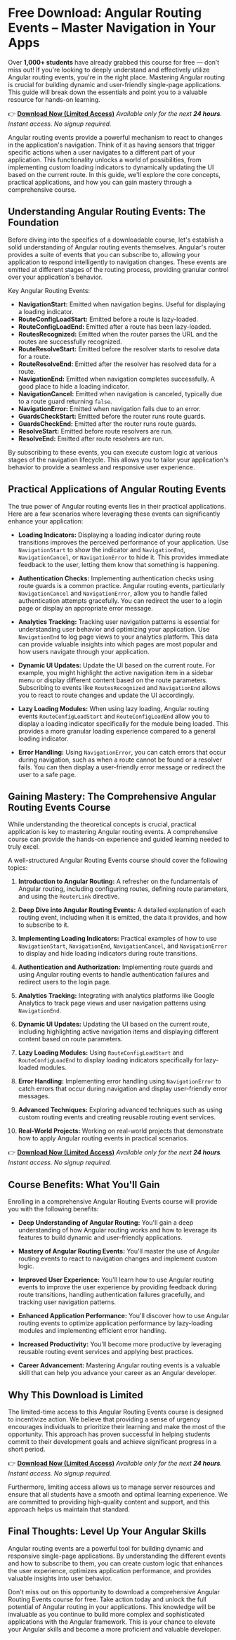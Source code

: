 # Free Download: Angular Routing Events – Master Navigation in Your Apps

Over **1,000+ students** have already grabbed this course for free — don’t miss out! If you're looking to deeply understand and effectively utilize Angular routing events, you're in the right place. Mastering Angular routing is crucial for building dynamic and user-friendly single-page applications. This guide will break down the essentials and point you to a valuable resource for hands-on learning.

👉 [**Download Now (Limited Access)**](https://udemywork.com/angular-routing-events)
_Available only for the next **24 hours**. Instant access. No signup required._

Angular routing events provide a powerful mechanism to react to changes in the application's navigation. Think of it as having sensors that trigger specific actions when a user navigates to a different part of your application. This functionality unlocks a world of possibilities, from implementing custom loading indicators to dynamically updating the UI based on the current route. In this guide, we'll explore the core concepts, practical applications, and how you can gain mastery through a comprehensive course.

## Understanding Angular Routing Events: The Foundation

Before diving into the specifics of a downloadable course, let's establish a solid understanding of Angular routing events themselves. Angular's router provides a suite of events that you can subscribe to, allowing your application to respond intelligently to navigation changes. These events are emitted at different stages of the routing process, providing granular control over your application's behavior.

Key Angular Routing Events:

*   **NavigationStart:** Emitted when navigation begins. Useful for displaying a loading indicator.
*   **RouteConfigLoadStart:** Emitted before a route is lazy-loaded.
*   **RouteConfigLoadEnd:** Emitted after a route has been lazy-loaded.
*   **RoutesRecognized:** Emitted when the router parses the URL and the routes are successfully recognized.
*   **RouteResolveStart:** Emitted before the resolver starts to resolve data for a route.
*   **RouteResolveEnd:** Emitted after the resolver has resolved data for a route.
*   **NavigationEnd:** Emitted when navigation completes successfully. A good place to hide a loading indicator.
*   **NavigationCancel:** Emitted when navigation is canceled, typically due to a route guard returning `false`.
*   **NavigationError:** Emitted when navigation fails due to an error.
*   **GuardsCheckStart:** Emitted before the router runs route guards.
*   **GuardsCheckEnd:** Emitted after the router runs route guards.
*   **ResolveStart:** Emitted before route resolvers are run.
*   **ResolveEnd:** Emitted after route resolvers are run.

By subscribing to these events, you can execute custom logic at various stages of the navigation lifecycle. This allows you to tailor your application's behavior to provide a seamless and responsive user experience.

## Practical Applications of Angular Routing Events

The true power of Angular routing events lies in their practical applications. Here are a few scenarios where leveraging these events can significantly enhance your application:

*   **Loading Indicators:** Displaying a loading indicator during route transitions improves the perceived performance of your application. Use `NavigationStart` to show the indicator and `NavigationEnd`, `NavigationCancel`, or `NavigationError` to hide it. This provides immediate feedback to the user, letting them know that something is happening.

*   **Authentication Checks:** Implementing authentication checks using route guards is a common practice. Angular routing events, particularly `NavigationCancel` and `NavigationError`, allow you to handle failed authentication attempts gracefully. You can redirect the user to a login page or display an appropriate error message.

*   **Analytics Tracking:** Tracking user navigation patterns is essential for understanding user behavior and optimizing your application. Use `NavigationEnd` to log page views to your analytics platform. This data can provide valuable insights into which pages are most popular and how users navigate through your application.

*   **Dynamic UI Updates:** Update the UI based on the current route. For example, you might highlight the active navigation item in a sidebar menu or display different content based on the route parameters. Subscribing to events like `RoutesRecognized` and `NavigationEnd` allows you to react to route changes and update the UI accordingly.

*   **Lazy Loading Modules:** When using lazy loading, Angular routing events `RouteConfigLoadStart` and `RouteConfigLoadEnd` allow you to display a loading indicator specifically for the module being loaded. This provides a more granular loading experience compared to a general loading indicator.

*   **Error Handling:** Using `NavigationError`, you can catch errors that occur during navigation, such as when a route cannot be found or a resolver fails. You can then display a user-friendly error message or redirect the user to a safe page.

## Gaining Mastery: The Comprehensive Angular Routing Events Course

While understanding the theoretical concepts is crucial, practical application is key to mastering Angular routing events. A comprehensive course can provide the hands-on experience and guided learning needed to truly excel.

A well-structured Angular Routing Events course should cover the following topics:

1.  **Introduction to Angular Routing:** A refresher on the fundamentals of Angular routing, including configuring routes, defining route parameters, and using the `RouterLink` directive.

2.  **Deep Dive into Angular Routing Events:** A detailed explanation of each routing event, including when it is emitted, the data it provides, and how to subscribe to it.

3.  **Implementing Loading Indicators:** Practical examples of how to use `NavigationStart`, `NavigationEnd`, `NavigationCancel`, and `NavigationError` to display and hide loading indicators during route transitions.

4.  **Authentication and Authorization:** Implementing route guards and using Angular routing events to handle authentication failures and redirect users to the login page.

5.  **Analytics Tracking:** Integrating with analytics platforms like Google Analytics to track page views and user navigation patterns using `NavigationEnd`.

6.  **Dynamic UI Updates:** Updating the UI based on the current route, including highlighting active navigation items and displaying different content based on route parameters.

7.  **Lazy Loading Modules:** Using `RouteConfigLoadStart` and `RouteConfigLoadEnd` to display loading indicators specifically for lazy-loaded modules.

8.  **Error Handling:** Implementing error handling using `NavigationError` to catch errors that occur during navigation and display user-friendly error messages.

9.  **Advanced Techniques:** Exploring advanced techniques such as using custom routing events and creating reusable routing event services.

10. **Real-World Projects:** Working on real-world projects that demonstrate how to apply Angular routing events in practical scenarios.

👉 [**Download Now (Limited Access)**](https://udemywork.com/angular-routing-events)
_Available only for the next **24 hours**. Instant access. No signup required._

## Course Benefits: What You'll Gain

Enrolling in a comprehensive Angular Routing Events course will provide you with the following benefits:

*   **Deep Understanding of Angular Routing:** You'll gain a deep understanding of how Angular routing works and how to leverage its features to build dynamic and user-friendly applications.

*   **Mastery of Angular Routing Events:** You'll master the use of Angular routing events to react to navigation changes and implement custom logic.

*   **Improved User Experience:** You'll learn how to use Angular routing events to improve the user experience by providing feedback during route transitions, handling authentication failures gracefully, and tracking user navigation patterns.

*   **Enhanced Application Performance:** You'll discover how to use Angular routing events to optimize application performance by lazy-loading modules and implementing efficient error handling.

*   **Increased Productivity:** You'll become more productive by leveraging reusable routing event services and applying best practices.

*   **Career Advancement:** Mastering Angular routing events is a valuable skill that can help you advance your career as an Angular developer.

## Why This Download is Limited

The limited-time access to this Angular Routing Events course is designed to incentivize action. We believe that providing a sense of urgency encourages individuals to prioritize their learning and make the most of the opportunity. This approach has proven successful in helping students commit to their development goals and achieve significant progress in a short period.

👉 [**Download Now (Limited Access)**](https://udemywork.com/angular-routing-events)
_Available only for the next **24 hours**. Instant access. No signup required._

Furthermore, limiting access allows us to manage server resources and ensure that all students have a smooth and optimal learning experience. We are committed to providing high-quality content and support, and this approach helps us maintain that standard.

## Final Thoughts: Level Up Your Angular Skills

Angular routing events are a powerful tool for building dynamic and responsive single-page applications. By understanding the different events and how to subscribe to them, you can create custom logic that enhances the user experience, optimizes application performance, and provides valuable insights into user behavior.

Don't miss out on this opportunity to download a comprehensive Angular Routing Events course for free. Take action today and unlock the full potential of Angular routing in your applications. This knowledge will be invaluable as you continue to build more complex and sophisticated applications with the Angular framework. This is your chance to elevate your Angular skills and become a more proficient and valuable developer.
